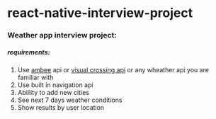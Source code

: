 # react-native-interview-project

### Weather app interview project:
##### requirements:
1. Use [ambee](https://www.getambee.com/api-documentation "ambee") api or [visual crossing api](https://www.visualcrossing.com/weather-api "visual crossing api") or any wheather api you are familiar with
2. Use built in navigation api
3. Abillity to add new cities
4. See next 7 days weather conditions
5. Show results by user location
